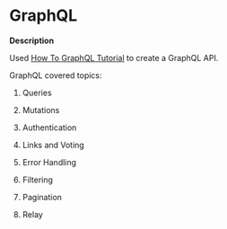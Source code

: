 # GraphQL

**Description**

Used [How To GraphQL Tutorial](https://www.howtographql.com/graphql-python/0-introduction/) to create a GraphQL API. 

GraphQL covered topics:

1. Queries

2. Mutations

3. Authentication

4. Links and Voting

5. Error Handling

6. Filtering

7. Pagination

8. Relay


